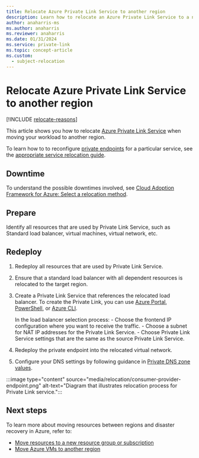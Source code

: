 ```yaml
---
title: Relocate Azure Private Link Service to another region
description: Learn how to relocate an Azure Private Link Service to a new region
author: anaharris-ms
ms.author: anaharris
ms.reviewer: anaharris
ms.date: 01/31/2024
ms.service: private-link
ms.topic: concept-article
ms.custom:
  - subject-relocation
---
```


# Relocate Azure Private Link Service to another region

[!INCLUDE [relocate-reasons](./includes/service-relocation-reason-include.md)]

This article shows you how to relocate [Azure Private Link Service](/azure/private-link/private-link-overview) when moving your workload to another region. 

To learn how to to reconfigure [private endpoints](/azure/private-link/private-link-overview) for a particular service, see the [appropriate service relocation guide](overview-relocation.md).



## Downtime

To understand the possible downtimes involved, see [Cloud Adoption Framework for Azure: Select a relocation method](/azure/cloud-adoption-framework/relocate/select#select-a-relocation-method).



## Prepare

Identify all resources that are used by Private Link Service, such as Standard load balancer, virtual machines, virtual network, etc.



## Redeploy

1. Redeploy all resources that are used by Private Link Service.

1. Ensure that a standard load balancer with all dependent resources is relocated to the target region.

1. Create a Private Link Service that references the relocated load balancer. To create the Private Link, you can use [Azure Portal](/azure/private-link/create-private-link-service-portal), [PowerShell](/azure/private-link/create-private-link-service-powershell), or [Azure CLI](/azure/private-link/create-private-link-service-cli). 

    In the load balancer selection process:
        - Choose the frontend IP configuration where you want to receive the traffic. 
        - Choose a subnet for NAT IP addresses for the Private Link Service. 
        - Choose Private Link Service settings that are the same as the source Private Link Service. 
    
1. Redeploy the private endpoint into the relocated virtual network.

1. Configure your DNS settings by following guidance in [Private DNS zone values](/azure/private-link/private-endpoint-dns?branch=main).


:::image type="content" source="media/relocation/consumer-provider-endpoint.png" alt-text="Diagram that illustrates relocation process for Private Link service.":::

## Next steps

To learn more about moving resources between regions and disaster recovery in Azure, refer to:

- [Move resources to a new resource group or subscription](../azure-resource-manager/management/move-resource-group-and-subscription.md)
- [Move Azure VMs to another region](../site-recovery/azure-to-azure-tutorial-migrate.md)
